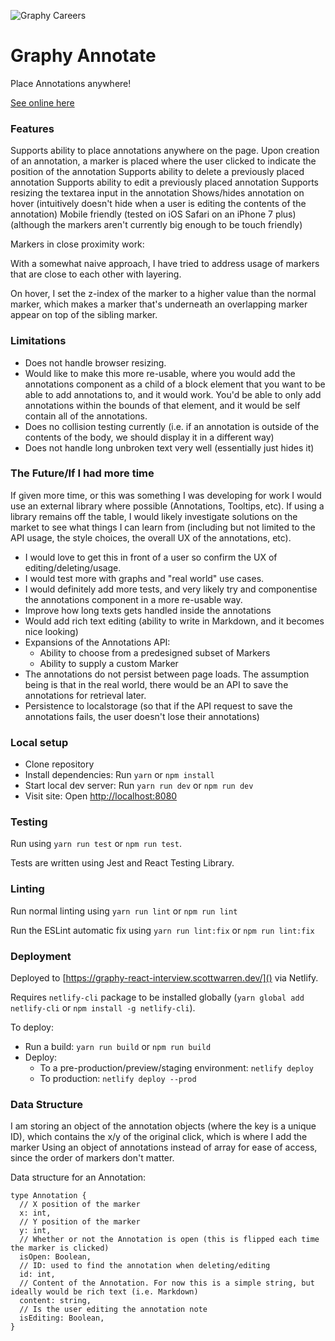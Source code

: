 ![Graphy Careers](https://graphy-static.ams3.cdn.digitaloceanspaces.com/careers-alt.png)

# Graphy Annotate

Place Annotations anywhere!

[See online here](https://graphy-react-interview.scottwarren.dev/)

### Features

Supports ability to place annotations anywhere on the page.
Upon creation of an annotation, a marker is placed where the user clicked to indicate the position of the annotation
Supports ability to delete a previously placed annotation
Supports ability to edit a previously placed annotation
Supports resizing the textarea input in the annotation
Shows/hides annotation on hover (intuitively doesn't hide when a user is editing the contents of the annotation)
Mobile friendly (tested on iOS Safari on an iPhone 7 plus) (although the markers aren't currently big enough to be touch friendly)

Markers in close proximity work:

With a somewhat naive approach, I have tried to address usage of markers that are close to each other with layering.

On hover, I set the z-index of the marker to a higher value than the normal marker, which makes a marker that's underneath
an overlapping marker appear on top of the sibling marker.

### Limitations

* Does not handle browser resizing.
* Would like to make this more re-usable, where you would add the annotations component as a child of a block element that
  you want to be able to add annotations to, and it would work. You'd be able to only add annotations within the bounds
  of that element, and it would be self contain all of the annotations.
* Does no collision testing currently (i.e. if an annotation is outside of the contents of the body, we should display it in a different way)
* Does not handle long unbroken text very well (essentially just hides it)

### The Future/If I had more time

If given more time, or this was something I was developing for work I would use an external library where possible (Annotations, Tooltips, etc). If using a library remains off the table, I would likely investigate solutions on the market to see what things I can learn from (including but not limited to the API usage, the style choices, the overall UX of the annotations, etc).

* I would love to get this in front of a user so confirm the UX of editing/deleting/usage.
* I would test more with graphs and "real world" use cases.
* I would definitely add more tests, and very likely try and componentise the annotations component in a more re-usable way.
* Improve how long texts gets handled inside the annotations
* Would add rich text editing (ability to write in Markdown, and it becomes nice looking)
* Expansions of the Annotations API:
  * Ability to choose from a predesigned subset of Markers
  * Ability to supply a custom Marker
* The annotations do not persist between page loads. The assumption being is that in the real world, there would be an API to save the annotations for retrieval later.
* Persistence to localstorage (so that if the API request to save the annotations fails, the user doesn't lose their annotations)

### Local setup

* Clone repository
* Install dependencies: Run `yarn` or `npm install`
* Start local dev server: Run `yarn run dev` or `npm run dev`
* Visit site: Open [http://localhost:8080]()

### Testing

Run using `yarn run test` or `npm run test`.

Tests are written using Jest and React Testing Library.

### Linting

Run normal linting using `yarn run lint` or `npm run lint`

Run the ESLint automatic fix using `yarn run lint:fix` or `npm run lint:fix`

### Deployment

Deployed to [https://graphy-react-interview.scottwarren.dev/]() via Netlify.

Requires `netlify-cli` package to be installed globally (`yarn global add netlify-cli` or `npm install -g netlify-cli`).

To deploy:

* Run a build: `yarn run build` or `npm run build`
* Deploy:
  * To a pre-production/preview/staging environment: `netlify deploy`
  * To production: `netlify deploy --prod`

### Data Structure

I am storing an object of the annotation objects (where the key is a unique ID), which contains the x/y of the original click, which is where I add the marker
Using an object of annotations instead of array for ease of access, since the order of markers don't matter.

Data structure for an Annotation:

```
type Annotation {
  // X position of the marker
  x: int,
  // Y position of the marker
  y: int,
  // Whether or not the Annotation is open (this is flipped each time the marker is clicked)
  isOpen: Boolean,
  // ID: used to find the annotation when deleting/editing
  id: int,
  // Content of the Annotation. For now this is a simple string, but ideally would be rich text (i.e. Markdown)
  content: string,
  // Is the user editing the annotation note
  isEditing: Boolean,
}
```

